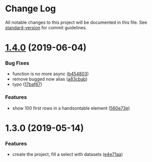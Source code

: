 # Change Log

All notable changes to this project will be documented in this file. See [standard-version](https://github.com/conventional-changelog/standard-version) for commit guidelines.

<a name="1.4.0"></a>
# [1.4.0](https://github.com/LyonDataViz/gridify-interface1/compare/v1.3.0...v1.4.0) (2019-06-04)


### Bug Fixes

* function is no more async ([b454803](https://github.com/LyonDataViz/gridify-interface1/commit/b454803))
* remove bugged now alias ([a83cbab](https://github.com/LyonDataViz/gridify-interface1/commit/a83cbab))
* typo ([17baf67](https://github.com/LyonDataViz/gridify-interface1/commit/17baf67))


### Features

* show 100 first rows in a handsontable element ([560e73e](https://github.com/LyonDataViz/gridify-interface1/commit/560e73e))



<a name="1.3.0"></a>
# 1.3.0 (2019-05-14)


### Features

* create the project, fill a select with datasets ([e4e71aa](https://github.com/LyonDataViz/gridify-interface1/commit/e4e71aa))
